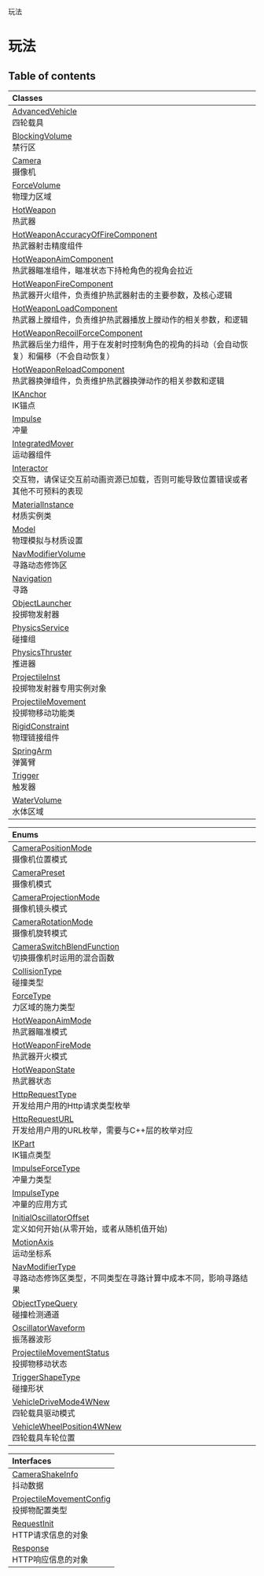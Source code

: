 玩法

# 玩法 <Badge type="tip" text="Groups" /> <Score text="玩法" />

## Table of contents
| Classes |
| :-----|
| [AdvancedVehicle](../classes/mw.AdvancedVehicle.md) <br> 四轮载具 |
| [BlockingVolume](../classes/mw.BlockingVolume.md) <br> 禁行区 |
| [Camera](../classes/mw.Camera.md) <br> 摄像机 |
| [ForceVolume](../classes/mw.ForceVolume.md) <br> 物理力区域 |
| [HotWeapon](../classes/mw.HotWeapon.md) <br> 热武器 |
| [HotWeaponAccuracyOfFireComponent](../classes/mw.HotWeaponAccuracyOfFireComponent.md) <br> 热武器射击精度组件 |
| [HotWeaponAimComponent](../classes/mw.HotWeaponAimComponent.md) <br> 热武器瞄准组件，瞄准状态下持枪角色的视角会拉近 |
| [HotWeaponFireComponent](../classes/mw.HotWeaponFireComponent.md) <br> 热武器开火组件，负责维护热武器射击的主要参数，及核心逻辑 |
| [HotWeaponLoadComponent](../classes/mw.HotWeaponLoadComponent.md) <br> 热武器上膛组件，负责维护热武器播放上膛动作的相关参数，和逻辑 |
| [HotWeaponRecoilForceComponent](../classes/mw.HotWeaponRecoilForceComponent.md) <br> 热武器后坐力组件，用于在发射时控制角色的视角的抖动（会自动恢复）和偏移（不会自动恢复） |
| [HotWeaponReloadComponent](../classes/mw.HotWeaponReloadComponent.md) <br> 热武器换弹组件，负责维护热武器换弹动作的相关参数和逻辑 |
| [IKAnchor](../classes/mw.IKAnchor.md) <br> IK锚点 |
| [Impulse](../classes/mw.Impulse.md) <br> 冲量 |
| [IntegratedMover](../classes/mw.IntegratedMover.md) <br> 运动器组件 |
| [Interactor](../classes/mw.Interactor.md) <br> 交互物，请保证交互前动画资源已加载，否则可能导致位置错误或者其他不可预料的表现 |
| [MaterialInstance](../classes/mw.MaterialInstance.md) <br> 材质实例类 |
| [Model](../classes/mw.Model.md) <br> 物理模拟与材质设置 |
| [NavModifierVolume](../classes/mw.NavModifierVolume.md) <br> 寻路动态修饰区 |
| [Navigation](../classes/mw.Navigation.md) <br> 寻路 |
| [ObjectLauncher](../classes/mw.ObjectLauncher.md) <br> 投掷物发射器 |
| [PhysicsService](../classes/mw.PhysicsService.md) <br> 碰撞组 |
| [PhysicsThruster](../classes/mw.PhysicsThruster.md) <br> 推进器 |
| [ProjectileInst](../classes/mw.ProjectileInst.md) <br> 投掷物发射器专用实例对象 |
| [ProjectileMovement](../classes/mw.ProjectileMovement.md) <br> 投掷物移动功能类 |
| [RigidConstraint](../classes/mw.RigidConstraint.md) <br> 物理链接组件 |
| [SpringArm](../classes/mw.SpringArm.md) <br> 弹簧臂 |
| [Trigger](../classes/mw.Trigger.md) <br> 触发器 |
| [WaterVolume](../classes/mw.WaterVolume.md) <br> 水体区域 |


| Enums |
| :-----|
| [CameraPositionMode](../enums/mw.CameraPositionMode.md) <br> 摄像机位置模式 |
| [CameraPreset](../enums/mw.CameraPreset.md) <br> 摄像机模式 |
| [CameraProjectionMode](../enums/mw.CameraProjectionMode.md) <br> 摄像机镜头模式 |
| [CameraRotationMode](../enums/mw.CameraRotationMode.md) <br> 摄像机旋转模式 |
| [CameraSwitchBlendFunction](../enums/mw.CameraSwitchBlendFunction.md) <br> 切换摄像机时运用的混合函数 |
| [CollisionType](../enums/mw.CollisionType.md) <br> 碰撞类型 |
| [ForceType](../enums/mw.ForceType.md) <br> 力区域的施力类型 |
| [HotWeaponAimMode](../enums/mw.HotWeaponAimMode.md) <br> 热武器瞄准模式 |
| [HotWeaponFireMode](../enums/mw.HotWeaponFireMode.md) <br> 热武器开火模式 |
| [HotWeaponState](../enums/mw.HotWeaponState.md) <br> 热武器状态 |
| [HttpRequestType](../enums/mw.HttpRequestType.md) <br> 开发给用户用的Http请求类型枚举 |
| [HttpRequestURL](../enums/mw.HttpRequestURL.md) <br> 开发给用户用的URL枚举，需要与C++层的枚举对应 |
| [IKPart](../enums/mw.IKPart.md) <br> IK锚点类型 |
| [ImpulseForceType](../enums/mw.ImpulseForceType.md) <br> 冲量力类型 |
| [ImpulseType](../enums/mw.ImpulseType.md) <br> 冲量的应用方式 |
| [InitialOscillatorOffset](../enums/mw.InitialOscillatorOffset.md) <br> 定义如何开始(从零开始，或者从随机值开始) |
| [MotionAxis](../enums/mw.MotionAxis.md) <br> 运动坐标系 |
| [NavModifierType](../enums/mw.NavModifierType.md) <br> 寻路动态修饰区类型，不同类型在寻路计算中成本不同，影响寻路结果 |
| [ObjectTypeQuery](../enums/mw.ObjectTypeQuery.md) <br> 碰撞检测通道 |
| [OscillatorWaveform](../enums/mw.OscillatorWaveform.md) <br> 振荡器波形 |
| [ProjectileMovementStatus](../enums/mw.ProjectileMovementStatus.md) <br> 投掷物移动状态 |
| [TriggerShapeType](../enums/mw.TriggerShapeType.md) <br> 碰撞形状 |
| [VehicleDriveMode4WNew](../enums/mw.VehicleDriveMode4WNew.md) <br> 四轮载具驱动模式 |
| [VehicleWheelPosition4WNew](../enums/mw.VehicleWheelPosition4WNew.md) <br> 四轮载具车轮位置 |


| Interfaces |
| :-----|
| [CameraShakeInfo](../interfaces/mw.CameraShakeInfo.md) <br> 抖动数据 |
| [ProjectileMovementConfig](../interfaces/mw.ProjectileMovementConfig.md) <br> 投掷物配置类型 |
| [RequestInit](../interfaces/mw.RequestInit.md) <br> HTTP请求信息的对象 |
| [Response](../interfaces/mw.Response.md) <br> HTTP响应信息的对象 |

